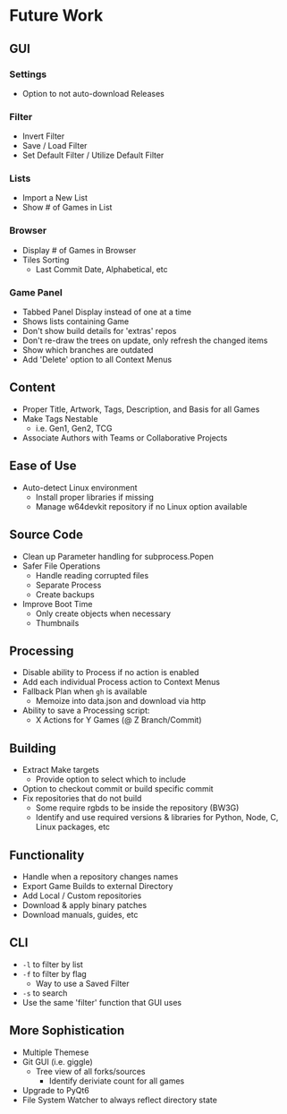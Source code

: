 # Future Work

## GUI

### Settings
  * Option to not auto-download Releases

### Filter
  * Invert Filter
  * Save / Load Filter
  * Set Default Filter / Utilize Default Filter

### Lists
  * Import a New List
  * Show # of Games in List

### Browser
  * Display # of Games in Browser
  * Tiles Sorting
    * Last Commit Date, Alphabetical, etc

### Game Panel
  * Tabbed Panel Display instead of one at a time
  * Shows lists containing Game
  * Don't show build details for 'extras' repos
  * Don't re-draw the trees on update, only refresh the changed items
  * Show which branches are outdated
  * Add 'Delete' option to all Context Menus
  
## Content
  * Proper Title, Artwork, Tags, Description, and Basis for all Games
  * Make Tags Nestable
    * i.e. Gen1, Gen2, TCG
  * Associate Authors with Teams or Collaborative Projects

## Ease of Use
  * Auto-detect Linux environment
    * Install proper libraries if missing
    * Manage w64devkit repository if no Linux option available

## Source Code
  * Clean up Parameter handling for subprocess.Popen
  * Safer File Operations
    * Handle reading corrupted files
    * Separate Process
    * Create backups
  * Improve Boot Time
    * Only create objects when necessary
    * Thumbnails

## Processing
  * Disable ability to Process if no action is enabled
  * Add each individual Process action to Context Menus
  * Fallback Plan when `gh` is available
    * Memoize into data.json and download via http
  * Ability to save a Processing script:
    * X Actions for Y Games (@ Z Branch/Commit)

## Building
  * Extract Make targets
    * Provide option to select which to include
  * Option to checkout commit or build specific commit
  * Fix repositories that do not build
    * Some require rgbds to be inside the repository (BW3G)
    * Identify and use required versions & libraries for Python, Node, C, Linux packages, etc

## Functionality
  * Handle when a repository changes names
  * Export Game Builds to external Directory
  * Add Local / Custom repositories
  * Download & apply binary patches
  * Download manuals, guides, etc

## CLI
  * `-l` to filter by list
  * `-f` to filter by flag
    * Way to use a Saved Filter
  * `-s` to search
  * Use the same 'filter' function that GUI uses

## More Sophistication
  * Multiple Themese
  * Git GUI (i.e. giggle)
    * Tree view of all forks/sources
      * Identify deriviate count for all games
  * Upgrade to PyQt6
  * File System Watcher to always reflect directory state